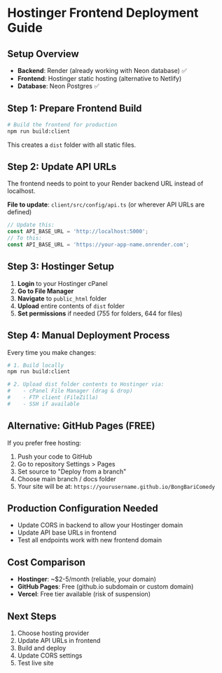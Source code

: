 # Hostinger Frontend Deployment Guide

## Setup Overview
- **Backend**: Render (already working with Neon database) ✅
- **Frontend**: Hostinger static hosting (alternative to Netlify)
- **Database**: Neon Postgres ✅

## Step 1: Prepare Frontend Build
```bash
# Build the frontend for production
npm run build:client
```
This creates a `dist` folder with all static files.

## Step 2: Update API URLs
The frontend needs to point to your Render backend URL instead of localhost.

**File to update**: `client/src/config/api.ts` (or wherever API URLs are defined)
```typescript
// Update this:
const API_BASE_URL = 'http://localhost:5000';
// To this:
const API_BASE_URL = 'https://your-app-name.onrender.com';
```

## Step 3: Hostinger Setup
1. **Login** to your Hostinger cPanel
2. **Go to File Manager**
3. **Navigate** to `public_html` folder
4. **Upload** entire contents of `dist` folder
5. **Set permissions** if needed (755 for folders, 644 for files)

## Step 4: Manual Deployment Process
Every time you make changes:
```bash
# 1. Build locally
npm run build:client

# 2. Upload dist folder contents to Hostinger via:
#    - cPanel File Manager (drag & drop)
#    - FTP client (FileZilla)
#    - SSH if available
```

## Alternative: GitHub Pages (FREE)
If you prefer free hosting:
1. Push your code to GitHub
2. Go to repository Settings > Pages
3. Set source to "Deploy from a branch"
4. Choose main branch / docs folder
5. Your site will be at: `https://yourusername.github.io/BongBariComedy`

## Production Configuration Needed
- Update CORS in backend to allow your Hostinger domain
- Update API base URLs in frontend
- Test all endpoints work with new frontend domain

## Cost Comparison
- **Hostinger**: ~$2-5/month (reliable, your domain)
- **GitHub Pages**: Free (github.io subdomain or custom domain)
- **Vercel**: Free tier available (risk of suspension)

## Next Steps
1. Choose hosting provider
2. Update API URLs in frontend
3. Build and deploy
4. Update CORS settings
5. Test live site